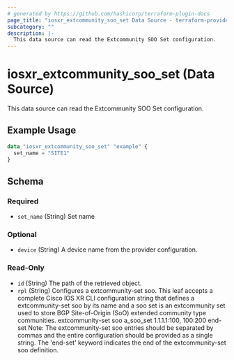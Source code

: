 ```yaml
---
# generated by https://github.com/hashicorp/terraform-plugin-docs
page_title: "iosxr_extcommunity_soo_set Data Source - terraform-provider-iosxr"
subcategory: ""
description: |-
  This data source can read the Extcommunity SOO Set configuration.
---
```


# iosxr_extcommunity_soo_set (Data Source)

This data source can read the Extcommunity SOO Set configuration.

## Example Usage

```terraform
data "iosxr_extcommunity_soo_set" "example" {
  set_name = "SITE1"
}
```

<!-- schema generated by tfplugindocs -->
## Schema

### Required

- `set_name` (String) Set name

### Optional

- `device` (String) A device name from the provider configuration.

### Read-Only

- `id` (String) The path of the retrieved object.
- `rpl` (String) Configures a extcommunity-set soo. This leaf accepts a complete Cisco IOS XR CLI configuration string that defines a extcommunity-set soo by its name and a soo set is an extcommunity set used to store BGP Site-of-Origin (SoO) extended community type communities.  extcommunity-set soo a_soo_set 1.1.1.1:100, 100:200 end-set  Note: The extcommunity-set soo entries should be separated by commas and the entire configuration should be provided as a single string. The 'end-set' keyword indicates the end of the extcommunity-set soo definition.
